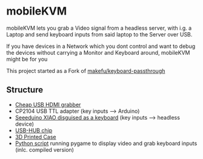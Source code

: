 # mobileKVM

mobileKVM lets you grab a Video signal from a headless server, with i.g. a Laptop and send keyboard inputs from said laptop to the Server over USB.

If you have devices in a Network which you dont control and want to debug the devices without carrying a Monitor and Keyboard around, mobileKVM might be for you

This project started as a Fork of [makefu/keyboard-passthrough](https://github.com/makefu/keyboard-passthrough)

## Structure
- [Cheap USB HDMI grabber](/docs/images/grabber.jpg)
- CP2104 USB TTL adapter (key inputs --> Arduino)
- [Seeeduino XIAO disguised as a keyboard](/Xiao) (key inputs --> headless device)
- [USB-HUB chip ](/docs/images/hub.jpg)
- [3D Printed Case](/CAD)
- [Python script](/python) running pygame to display video and grab keyboard inputs (inlc. compiled version)
